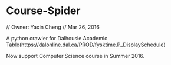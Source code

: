 # Course-Spider

// Owner: Yaxin Cheng
// Mar 26, 2016

A python crawler for Dalhousie Academic Table(https://dalonline.dal.ca/PROD/fysktime.P_DisplaySchedule)

Now support Computer Science course in Summer 2016.


